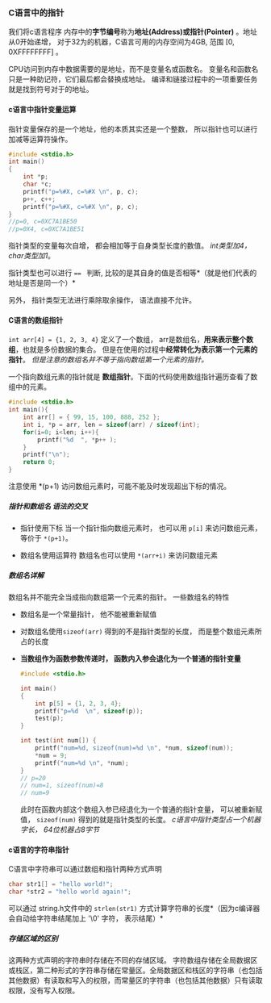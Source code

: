 ### C语言中的指针

我们将c语言程序 内存中的**字节编号**称为**地址(Address)**或**指针(Pointer)** 。地址从0开始递增， 对于32为的机器，C语言可用的内存空间为4GB, 范围 [0, 0XFFFFFFFF] 。

CPU访问到内存中数据需要的是地址，而不是变量名或函数名。 变量名和函数名只是一种助记符，它们最后都会替换成地址。 编译和链接过程中的一项重要任务就是找到符号对于的地址。

#### c语言中指针变量运算

指针变量保存的是一个地址，他的本质其实还是一个整数， 所以指针也可以进行加减等运算符操作。

```c
#include <stdio.h>
int main()
{
    int *p;
    char *c;
    printf("p=%#X, c=%#X \n", p, c);
    p++, c++;
    printf("p=%#X, c=%#X \n", p, c);
}
//p=0, c=0XC7A1BE50
//p=0X4, c=0XC7A1BE51
```

指针类型的变量每次自增， 都会相加等于自身类型长度的数值。 *int类型加4， char类型加1*。

指针类型也可以进行 `== ` 判断, 比较的是其自身的值是否相等*（就是他们代表的地址是否是同一个）*

另外， 指针类型无法进行乘除取余操作， 语法直接不允许。



#### C语言的数组指针

`int arr[4] = {1, 2, 3, 4}`  定义了一个数组， arr是数组名，**用来表示整个数组**，也就是多份数据的集合。 但是在使用的过程中**经常转化为表示第一个元素的指针**。 *但是注意的数组名并不等于指向数组第一个元素的指针。* 

一个指向数组元素的指针就是 **数组指针**。下面的代码使用数组指针遍历查看了数组中的元素。 

```c
#include <stdio.h>
int main(){
    int arr[] = { 99, 15, 100, 888, 252 };
    int i, *p = arr, len = sizeof(arr) / sizeof(int);
    for(i=0; i<len; i++){
        printf("%d  ", *p++ );
    }
    printf("\n");
    return 0;
}
```

注意使用 *(p+1) 访问数组元素时，可能不能及时发现超出下标的情况。

##### 指针和数组名 语法的交叉

- 指针使用下标   当一个指针指向数组元素时， 也可以用 `p[i]` 来访问数组元素， 等价于 `*(p+1)`。 

- 数组名使用运算符  数组名也可以使用 `*(arr+i)` 来访问数组元素



##### 数组名详解

数组名并不能完全当成指向数组第一个元素的指针。  一些数组名的特性

- 数组名是一个常量指针， 他不能被重新赋值

- 对数组名使用`sizeof(arr)` 得到的不是指针类型的长度， 而是整个数组元素所占的长度

- **当数组作为函数参数传递时， 函数内入参会退化为一个普通的指针变量**

  ```c
  #include <stdio.h>
  
  int main()
  {
      int p[5] = {1, 2, 3, 4};
      printf("p=%d  \n", sizeof(p));
      test(p);
  }
  
  int test(int num[]) {
      printf("num=%d, sizeof(num)=%d \n", *num, sizeof(num));
      *num = 9;
      printf("num=%d \n", *num);
  }
  // p=20
  // num=1, sizeof(num)=8  
  // num=9
  ```

  此时在函数内部这个数组入参已经退化为一个普通的指针变量， 可以被重新赋值， `sizeof(num)` 得到的就是指针类型的长度。 *c语言中指针类型占一个机器字长， 64位机器占8字节*



#### c语言的字符串指针

C语言中字符串可以通过数组和指针两种方式声明

```c
char str1[] = "hello world!";
char *str2 = "hello world again!";
```

可以通过 string.h文件中的 `strlen(str1)` 方式计算字符串的长度*（因为c编译器会自动给字符串结尾加上 '\0' 字符， 表示结尾）*

##### 存储区域的区别

这两种方式声明的字符串时存储在不同的存储区域。 字符数组存储在全局数据区或栈区，第二种形式的字符串存储在常量区。全局数据区和栈区的字符串（也包括其他数据）有读取和写入的权限，而常量区的字符串（也包括其他数据）只有读取权限，没有写入权限。